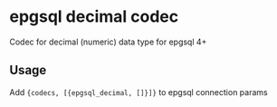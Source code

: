 epgsql decimal codec
=====

Codec for decimal (numeric) data type for epgsql 4+

Usage
---

Add `{codecs, [{epgsql_decimal, []}]}` to epgsql connection params